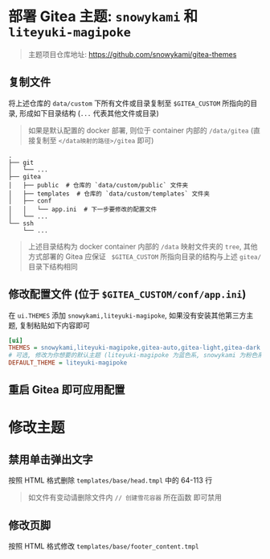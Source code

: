 # 部署 Gitea 主题: `snowykami` 和 `liteyuki-magipoke`
> 主题项目仓库地址: <https://github.com/snowykami/gitea-themes>

## 复制文件
将上述仓库的 `data/custom` 下所有文件或目录复制至 `$GITEA_CUSTOM` 所指向的目录, 形成如下目录结构 (`...` 代表其他文件或目录)
> 如果是默认配置的 docker 部署, 则位于 container 内部的 `/data/gitea` (直接复制至 `</data映射的路径>/gitea` 即可)
```tree
.
├── git
│   └── ...
├── gitea
│   ├── public  # 仓库的 `data/custom/public` 文件夹
│   ├── templates  # 仓库的 `data/custom/templates` 文件夹
│   ├── conf
│   │   └── app.ini  # 下一步要修改的配置文件
│   └── ...
└── ssh
    └── ...
```
> 上述目录结构为 docker container 内部的 `/data` 映射文件夹的 `tree`, 其他方式部署的 Gitea 应保证 ` $GITEA_CUSTOM` 所指向目录的结构与上述 `gitea/` 目录下结构相同

## 修改配置文件 (位于 `$GITEA_CUSTOM/conf/app.ini`)
在 `ui.THEMES` 添加 `snowykami,liteyuki-magipoke`, 如果没有安装其他第三方主题, 复制粘贴如下内容即可
```ini
[ui]
THEMES = snowykami,liteyuki-magipoke,gitea-auto,gitea-light,gitea-dark
# 可选, 修改为你想要的默认主题 (liteyuki-magipoke 为蓝色系, snowykami 为粉色系)
DEFAULT_THEME = liteyuki-magipoke
```

## 重启 Gitea 即可应用配置

# 修改主题
## 禁用单击弹出文字
按照 HTML 格式删除 `templates/base/head.tmpl` 中的 64-113 行
> 如文件有变动请删除文件内 `// 创建雪花容器` 所在函数 即可禁用

## 修改页脚
按照 HTML 格式修改 `templates/base/footer_content.tmpl`
